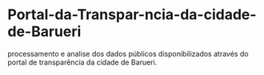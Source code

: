 # Portal-da-Transpar-ncia-da-cidade-de-Barueri
processamento e analise dos dados públicos disponibilizados através do portal de transparência da cidade de Barueri.
